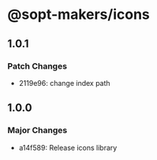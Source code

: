 # @sopt-makers/icons

## 1.0.1

### Patch Changes

- 2119e96: change index path

## 1.0.0

### Major Changes

- a14f589: Release icons library
